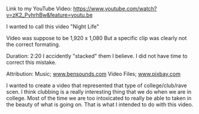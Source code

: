 Link to my YouTube Video: https://www.youtube.com/watch?v=zK2_PyhrhBw&feature=youtu.be

I wanted to call this video "Night Life"

Video was suppose to be 1,920 x 1,080 But a specific clip was clearly not the correct formating. 

Duration: 2:20
I accidently "stacked" them I believe. I did not have time to correct this mistake.

Attribution: Music; www.bensounds.com Video Files; www.pixbay.com

I wanted to create a video that represented that type of college/club/rave scen. I think clubbing is a really interesting thing that we do when we are in college. Most of the time we are too intoxicated to really be able to taken in the beauty of what is going on. That is what I intended to do with this video. 
